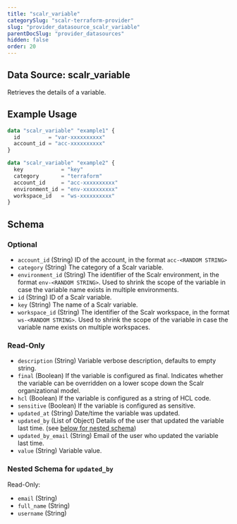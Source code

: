 ```yaml
---
title: "scalr_variable"
categorySlug: "scalr-terraform-provider"
slug: "provider_datasource_scalr_variable"
parentDocSlug: "provider_datasources"
hidden: false
order: 20
---
```

## Data Source: scalr_variable

Retrieves the details of a variable.

## Example Usage

```terraform
data "scalr_variable" "example1" {
  id         = "var-xxxxxxxxxx"
  account_id = "acc-xxxxxxxxxx"
}

data "scalr_variable" "example2" {
  key            = "key"
  category       = "terraform"
  account_id     = "acc-xxxxxxxxxx"
  environment_id = "env-xxxxxxxxxx"
  workspace_id   = "ws-xxxxxxxxxx"
}
```

<!-- schema generated by tfplugindocs -->
## Schema

### Optional

- `account_id` (String) ID of the account, in the format `acc-<RANDOM STRING>`
- `category` (String) The category of a Scalr variable.
- `environment_id` (String) The identifier of the Scalr environment, in the format `env-<RANDOM STRING>`. Used to shrink the scope of the variable in case the variable name exists in multiple environments.
- `id` (String) ID of a Scalr variable.
- `key` (String) The name of a Scalr variable.
- `workspace_id` (String) The identifier of the Scalr workspace, in the format `ws-<RANDOM STRING>`. Used to shrink the scope of the variable in case the variable name exists on multiple workspaces.

### Read-Only

- `description` (String) Variable verbose description, defaults to empty string.
- `final` (Boolean) If the variable is configured as final. Indicates whether the variable can be overridden on a lower scope down the Scalr organizational model.
- `hcl` (Boolean) If the variable is configured as a string of HCL code.
- `sensitive` (Boolean) If the variable is configured as sensitive.
- `updated_at` (String) Date/time the variable was updated.
- `updated_by` (List of Object) Details of the user that updated the variable last time. (see [below for nested schema](#nestedatt--updated_by))
- `updated_by_email` (String) Email of the user who updated the variable last time.
- `value` (String) Variable value.

<a id="nestedatt--updated_by"></a>
### Nested Schema for `updated_by`

Read-Only:

- `email` (String)
- `full_name` (String)
- `username` (String)
